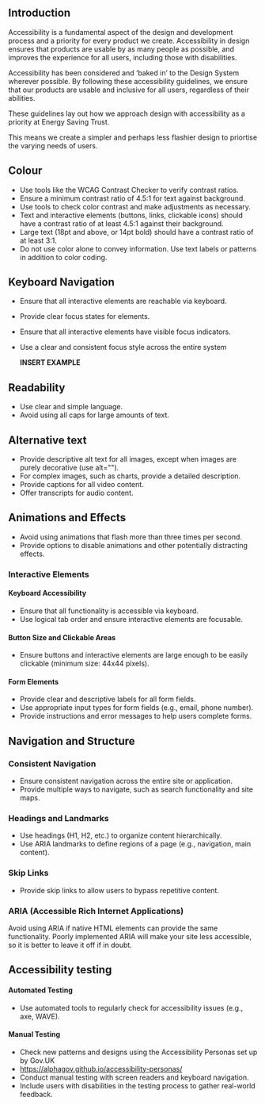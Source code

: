 ## Introduction 

Accessibility is a fundamental aspect of the design and development process and a priority for every product we create. Accessibility in design ensures that products are usable by as many people as possible, and improves the experience for all users, including those with disabilities.  

Accessibility has been considered and ‘baked in’ to the Design System wherever possible. By following these accessibility guidelines, we ensure that our products are usable and inclusive for all users, regardless of their abilities. 

These guidelines lay out how we approach design with accessibility as a priority at Energy Saving Trust. 

This means we create a simpler and perhaps less flashier design to priortise the varying needs of users. 

## Colour  
- Use tools like the WCAG Contrast Checker to verify contrast ratios. 
- Ensure a minimum contrast ratio of 4.5:1 for text against background. 
- Use tools to check color contrast and make adjustments as necessary. 
- Text and interactive elements (buttons, links, clickable icons) should have a contrast ratio of at least 4.5:1 against their background. 
- Large text (18pt and above, or 14pt bold) should have a contrast ratio of at least 3:1. 
- Do not use color alone to convey information. Use text labels or patterns in addition to color coding. 

## Keyboard Navigation 

- Ensure that all interactive elements are reachable via keyboard. 
- Provide clear focus states for elements. 
- Ensure that all interactive elements have visible focus indicators.
- Use a clear and consistent focus style across the entire system 

  **INSERT EXAMPLE** 

## Readability 

- Use clear and simple language. 
- Avoid using all caps for large amounts of text.  

## Alternative text 

- Provide descriptive alt text for all images, except when images are purely decorative (use alt=""). 
- For complex images, such as charts, provide a detailed description. 
- Provide captions for all video content. 
- Offer transcripts for audio content. 

## Animations and Effects 

- Avoid using animations that flash more than three times per second. 
- Provide options to disable animations and other potentially distracting effects. 

### Interactive Elements 

#### Keyboard Accessibility 
- Ensure that all functionality is accessible via keyboard. 
- Use logical tab order and ensure interactive elements are focusable. 

####  Button Size and Clickable Areas 
- Ensure buttons and interactive elements are large enough to be easily clickable (minimum size: 44x44 pixels). 
#### Form Elements 
- Provide clear and descriptive labels for all form fields. 
- Use appropriate input types for form fields (e.g., email, phone number). 
- Provide instructions and error messages to help users complete forms. 
## Navigation and Structure 
### Consistent Navigation 
- Ensure consistent navigation across the entire site or application. 
- Provide multiple ways to navigate, such as search functionality and site maps. 
### Headings and Landmarks 
- Use headings (H1, H2, etc.) to organize content hierarchically. 
- Use ARIA landmarks to define regions of a page (e.g., navigation, main content). 
### Skip Links 
- Provide skip links to allow users to bypass repetitive content. 
### ARIA (Accessible Rich Internet Applications) 
Avoid using ARIA if native HTML elements can provide the same functionality. Poorly implemented ARIA will make your site less accessible, so it is better to leave it off if in doubt.   

## Accessibility testing  
#### Automated Testing 
- Use automated tools to regularly check for accessibility issues (e.g., axe, WAVE). 
#### Manual Testing 
- Check new patterns and designs using the Accessibility Personas set up by Gov.UK
- https://alphagov.github.io/accessibility-personas/
- Conduct manual testing with screen readers and keyboard navigation. 
- Include users with disabilities in the testing process to gather real-world feedback. 
